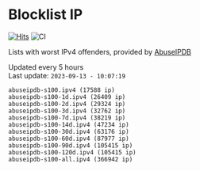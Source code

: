 # Blocklist IP

[![Hits](https://hits.seeyoufarm.com/api/count/incr/badge.svg?url=https%3A%2F%2Fgithub.com%2Fborestad%2Fblocklist-ip%2F&count_bg=%2379C83D&title_bg=%23555555&icon=&icon_color=%23E7E7E7&title=hits&edge_flat=false)](https://hits.seeyoufarm.com)  ![CI](https://img.shields.io/github/workflow/status/borestad/blocklist-ip/CI?style=flat-square)

Lists with worst IPv4 offenders, provided by [AbuseIPDB](https://www.abuseipdb.com/)

<!-- FOOTER-PLACEHOLDER -->
Updated every 5 hours<br>
Last update: `2023-09-13 - 10:07:19`
```
abuseipdb-s100.ipv4 (17588 ip)
abuseipdb-s100-1d.ipv4 (26409 ip)
abuseipdb-s100-2d.ipv4 (29324 ip)
abuseipdb-s100-3d.ipv4 (32762 ip)
abuseipdb-s100-7d.ipv4 (38219 ip)
abuseipdb-s100-14d.ipv4 (47234 ip)
abuseipdb-s100-30d.ipv4 (63176 ip)
abuseipdb-s100-60d.ipv4 (87977 ip)
abuseipdb-s100-90d.ipv4 (105415 ip)
abuseipdb-s100-120d.ipv4 (105415 ip)
abuseipdb-s100-all.ipv4 (366942 ip)
```
